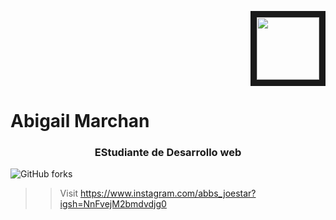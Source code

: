 <p align="right">
<img src="https://i1.sndcdn.com/artworks-1I16JvGCmkAzbLW3-IkqxCg-t500x500.jpg" width="100" height="100" border="10"/>
</p>
<h1>Abigail Marchan</h1>
<h3 align="center"> EStudiante de Desarrollo web </h3>

![GitHub forks](https://img.shields.io/github/forks/lifeparticle/Markdown-Cheatsheet?style=for-the-badge)
>>Visit https://www.instagram.com/abbs_joestar?igsh=NnFvejM2bmdvdjg0 